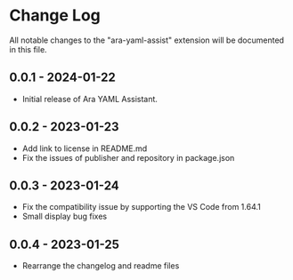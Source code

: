# Change Log

All notable changes to the "ara-yaml-assist" extension will be documented in this file.

## 0.0.1 - 2024-01-22
- Initial release of Ara YAML Assistant.

## 0.0.2 - 2023-01-23
- Add link to license in README.md
- Fix the issues of publisher and repository in package.json

## 0.0.3 - 2023-01-24
- Fix the compatibility issue by supporting the VS Code from 1.64.1
- Small display bug fixes

## 0.0.4 - 2023-01-25
- Rearrange the changelog and readme files
